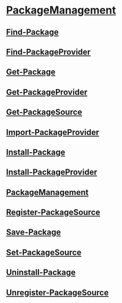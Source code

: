 #  [PackageManagement](PackageManagement.md)
##  [Find-Package](find-package.md)
##  [Find-PackageProvider](find-packageprovider.md)
##  [Get-Package](get-package.md)
##  [Get-PackageProvider](get-packageprovider.md)
##  [Get-PackageSource](get-packagesource.md)
##  [Import-PackageProvider](import-packageprovider.md)
##  [Install-Package](install-package.md)
##  [Install-PackageProvider](install-packageprovider.md)
##  [PackageManagement](packagemanagement.md)
##  [Register-PackageSource](register-packagesource.md)
##  [Save-Package](save-package.md)
##  [Set-PackageSource](set-packagesource.md)
##  [Uninstall-Package](uninstall-package.md)
##  [Unregister-PackageSource](unregister-packagesource.md)
